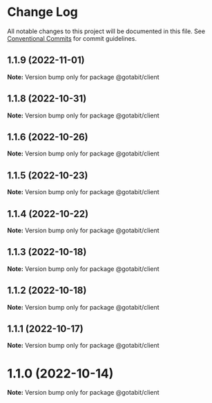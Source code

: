 # Change Log

All notable changes to this project will be documented in this file.
See [Conventional Commits](https://conventionalcommits.org) for commit guidelines.

## 1.1.9 (2022-11-01)

**Note:** Version bump only for package @gotabit/client

## 1.1.8 (2022-10-31)

**Note:** Version bump only for package @gotabit/client

## 1.1.6 (2022-10-26)

**Note:** Version bump only for package @gotabit/client

## 1.1.5 (2022-10-23)

**Note:** Version bump only for package @gotabit/client

## 1.1.4 (2022-10-22)

**Note:** Version bump only for package @gotabit/client

## 1.1.3 (2022-10-18)

**Note:** Version bump only for package @gotabit/client

## 1.1.2 (2022-10-18)

**Note:** Version bump only for package @gotabit/client

## 1.1.1 (2022-10-17)

**Note:** Version bump only for package @gotabit/client

# 1.1.0 (2022-10-14)

**Note:** Version bump only for package @gotabit/client
